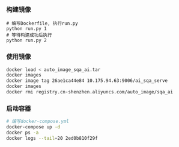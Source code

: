 ### 构建镜像

```shell
# 编写Dockerfile, 执行run.py
python run.py 1
# 等待构建成功后执行
python run.py 2
```

### 使用镜像

```bash
docker load < auto_image_sqa_ai.tar
docker images
docker image tag 26ae1ca44e84 10.175.94.63:9006/ai_sqa_serve
docker images
docker rmi registry.cn-shenzhen.aliyuncs.com/auto_image/sqa_ai
```

### 启动容器

```bash
# 编写docker-compose.yml
docker-compose up -d
docker ps -a
docker logs --tail=20 2ed0b810f29f
```


